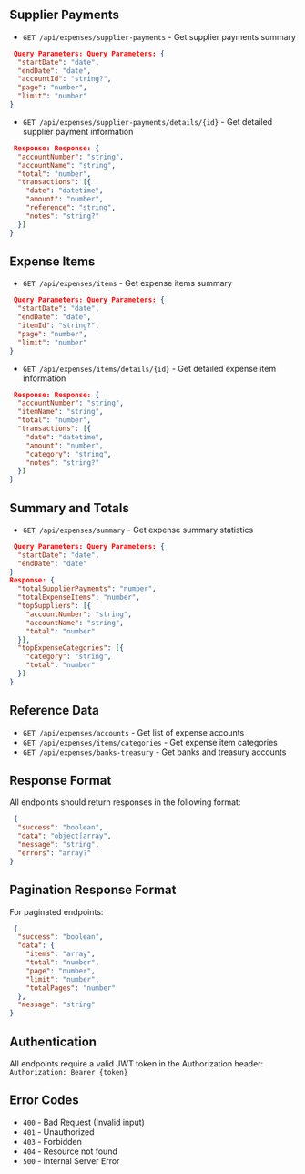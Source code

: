 
## Supplier Payments

- `GET /api/expenses/supplier-payments` - Get supplier payments summary

```json
 Query Parameters: Query Parameters: {
  "startDate": "date",
  "endDate": "date",
  "accountId": "string?",
  "page": "number",
  "limit": "number"
}

```


- `GET /api/expenses/supplier-payments/details/{id}` - Get detailed supplier payment information

```json
 Response: Response: {
  "accountNumber": "string",
  "accountName": "string",
  "total": "number",
  "transactions": [{
    "date": "datetime",
    "amount": "number",
    "reference": "string",
    "notes": "string?"
  }]
}

```




## Expense Items

- `GET /api/expenses/items` - Get expense items summary

```json
 Query Parameters: Query Parameters: {
  "startDate": "date",
  "endDate": "date",
  "itemId": "string?",
  "page": "number",
  "limit": "number"
}

```


- `GET /api/expenses/items/details/{id}` - Get detailed expense item information

```json
 Response: Response: {
  "accountNumber": "string",
  "itemName": "string",
  "total": "number",
  "transactions": [{
    "date": "datetime",
    "amount": "number",
    "category": "string",
    "notes": "string?"
  }]
}

```




## Summary and Totals

- `GET /api/expenses/summary` - Get expense summary statistics

```json
 Query Parameters: Query Parameters: {
  "startDate": "date",
  "endDate": "date"
}
Response: {
  "totalSupplierPayments": "number",
  "totalExpenseItems": "number",
  "topSuppliers": [{
    "accountNumber": "string",
    "accountName": "string",
    "total": "number"
  }],
  "topExpenseCategories": [{
    "category": "string",
    "total": "number"
  }]
}

```




## Reference Data

- `GET /api/expenses/accounts` - Get list of expense accounts
- `GET /api/expenses/items/categories` - Get expense item categories
- `GET /api/expenses/banks-treasury` - Get banks and treasury accounts


## Response Format

All endpoints should return responses in the following format:

```json
 {
  "success": "boolean",
  "data": "object|array",
  "message": "string",
  "errors": "array?"
}

```

## Pagination Response Format

For paginated endpoints:

```json
 {
  "success": "boolean",
  "data": {
    "items": "array",
    "total": "number",
    "page": "number",
    "limit": "number",
    "totalPages": "number"
  },
  "message": "string"
}

```

## Authentication

All endpoints require a valid JWT token in the Authorization header:
`Authorization: Bearer {token}`

## Error Codes

- `400` - Bad Request (Invalid input)
- `401` - Unauthorized
- `403` - Forbidden
- `404` - Resource not found
- `500` - Internal Server Error


```plaintext

```